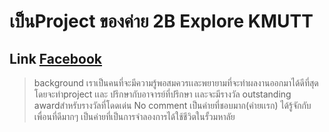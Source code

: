 # เป็นProject ของค่าย 2B Explore KMUTT
Link [Facebook](https://www.facebook.com/2BKMUTT.Xplore)
---
> background
เราเป็นคนที่จะมีความรู้พอสมควรเเละพยายามที่จะทำผลงานออกมาได้ดีที่สุด โดยจะทำproject เเละ ปรึกษากับอาจารย์ที่ปรึกษา เเละจะมีรางวัล outstanding awardสำหรับรางวัลที่โดดเด่น
> No comment
> เป็นค่ายที่ชอบมาก(ค่ายเเรก) ได้รู้จักกับเพื่อนที่ดีมากๆ เป็นค่ายที่เป็นการจำลองการได้ใช้ชีวิตในรั้วมหาลัย 
